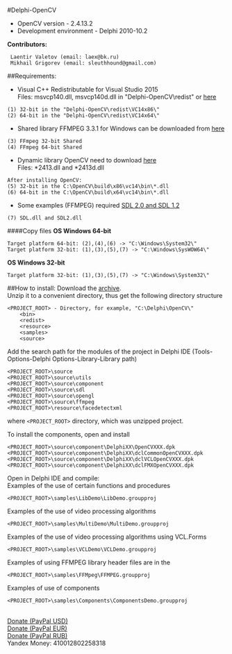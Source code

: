 #Delphi-OpenCV
* OpenCV version - 2.4.13.2<br>
* Development environment - Delphi 2010-10.2<br>

<b>Contributors:</b>
```
 Laentir Valetov (email: laex@bk.ru)
 Mikhail Grigorev (email: sleuthhound@gmail.com)
```
##Requirements:
* Visual C++ Redistributable for Visual Studio 2015<br>
Files: msvcp140.dll, msvcp140d.dll in "Delphi-OpenCV\redist\" or [here][2]
```
(1) 32-bit in the "Delphi-OpenCV\redist\VC14x86\"
(2) 64-bit in the "Delphi-OpenCV\redist\VC14x64\"
```
* Shared library FFMPEG 3.3.1 for Windows can be downloaded from [here][5]<br>
```
(3) FFmpeg 32-bit Shared
(4) FFmpeg 64-bit Shared
```
* Dynamic library OpenCV need to download [here][4]<br>
Files: *2413.dll and *2413d.dll
```
After installing OpenCV:
(5) 32-bit in the C:\OpenCV\build\x86\vc14\bin\*.dll
(6) 64-bit in the C:\OpenCV\build\x64\vc14\bin\*.dll
```
* Some examples (FFMPEG) required [SDL 2.0 and SDL 1.2][3]<br>
```
(7) SDL.dll and SDL2.dll
```

####Copy files
<b>OS Windows 64-bit</b><br>
```
Target platform 64-bit: (2),(4),(6) -> "C:\Windows\System32\"
Target platform 32-bit: (1),(3),(5),(7) -> "C:\Windows\SysWOW64\"
```
<b>OS Windows 32-bit</b><br>
```
Target platform 32-bit: (1),(3),(5),(7) -> "C:\Windows\System32\"
```

##How to install:
Download the [archive][1].<br>
Unzip it to a convenient directory, thus get the following directory structure<br>
```
<PROJECT_ROOT> - Directory, for example, "C:\Delphi\OpenCV\"
	<bin>
	<redist>
	<resource>
	<samples>
	<source>
```
Add the search path for the modules of the project in Delphi IDE (Tools-Options-Delphi Options-Library-Library path)
```
<PROJECT_ROOT>\source
<PROJECT_ROOT>\source\utils
<PROJECT_ROOT>\source\component
<PROJECT_ROOT>\source\sdl
<PROJECT_ROOT>\source\opengl
<PROJECT_ROOT>\source\ffmpeg
<PROJECT_ROOT>\resource\facedetectxml
```
where ```<PROJECT_ROOT>``` directory, which was unzipped project.<br>

To install the components, open and install
```
<PROJECT_ROOT>\source\component\DelphiXX\OpenCVXXX.dpk
<PROJECT_ROOT>\source\component\DelphiXX\dclCommonOpenCVXXX.dpk
<PROJECT_ROOT>\source\component\DelphiXX\dclVCLOpenCVXXX.dpk
<PROJECT_ROOT>\source\component\DelphiXX\dclFMXOpenCVXXX.dpk
```
Open in Delphi IDE and compile:<br>
Examples of the use of certain functions and procedures 
```
<PROJECT_ROOT>\samples\LibDemo\LibDemo.groupproj
```
Examples of the use of video processing algorithms
```
<PROJECT_ROOT>\samples\MultiDemo\MultiDemo.groupproj
```
Examples of the use of video processing algorithms using VCL.Forms
```
<PROJECT_ROOT>\samples\VCLDemo\VCLDemo.groupproj
```
Examples of using FFMPEG library header files are in the
```
<PROJECT_ROOT>\samples\FFMpeg\FFMPEG.groupproj
```
Examples of use of components
```
<PROJECT_ROOT>\samples\Components\ComponentsDemo.groupproj
```
<br><a href="https://www.paypal.com/cgi-bin/webscr?cmd=_s-xclick&hosted_button_id=5Z5JQ7C9JCJQN">Donate (PayPal USD)</a>
<br><a href="https://www.paypal.com/cgi-bin/webscr?cmd=_s-xclick&hosted_button_id=WQYST8J8PR4K2">Donate (PayPal EUR)</a>
<br><a href="https://www.paypal.com/cgi-bin/webscr?cmd=_s-xclick&hosted_button_id=XN8D6TJMSXPFL">Donate (PayPal RUB)</a>
<br>Yandex Money: 410012802258318

[1]: https://github.com/Laex/Delphi-OpenCV/archive/master.zip
[2]: https://www.microsoft.com/en-us/download/details.aspx?id=48145
[3]: https://www.libsdl.org/index.php
[4]: https://github.com/opencv/opencv/releases/tag/2.4.13.2
[5]: http://ffmpeg.zeranoe.com/builds/